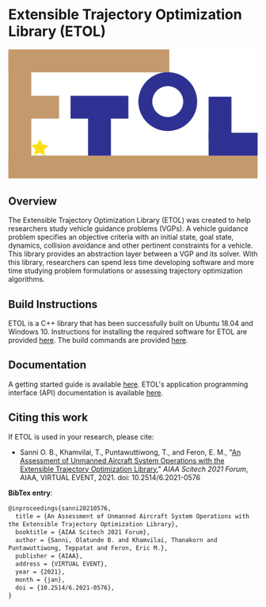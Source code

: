 # Extensible Trajectory Optimization Library (ETOL)

![ETOL Logo](./resource/images/etol.png)

## Overview

The Extensible Trajectory Optimization Library (ETOL) was created to help researchers study vehicle guidance problems (VGPs). A vehicle guidance problem specifies an objective criteria with an initial state, goal state, dynamics, collision avoidance and other pertinent constraints for a vehicle. This library provides an abstraction layer between a VGP and its solver. With this library, researchers can spend less time developing software and more time studying problem formulations or assessing trajectory optimization algorithms.

## Build Instructions

ETOL is a C++ library that has been successfully built on Ubuntu 18.04 and Windows 10. Instructions for installing the required software for ETOL are provided [here](https://olasanni1.github.io/ETOL/setup/setup.html). The build commands are provided [here](https://olasanni1.github.io/ETOL/overview/build.html).

## Documentation

A getting started guide is available [here](https://olasanni1.github.io/ETOL/index.html). ETOL's application programming interface (API) documentation is available [here](https://olasanni1.github.io/etol_api/doxygen/html/index.html).

## Citing this work

If ETOL is used in your research, please cite:

  - Sanni O. B., Khamvilai, T., Puntawuttiwong, T., and Feron, E. M.,
"[An Assessment of Unmanned Aircraft System Operations with the Extensible Trajectory Optimization Library](https://arc.aiaa.org/doi/abs/10.2514/6.2021-0576),"
*AIAA Scitech 2021 Forum*, AIAA, VIRTUAL EVENT, 2021. doi: 10.2514/6.2021-0576

**BibTex entry**:

    @inproceedings{sanni20210576,
      title = {An Assessment of Unmanned Aircraft System Operations with the Extensible Trajectory Optimization Library},
      booktitle = {AIAA Scitech 2021 Forum},
      author = {Sanni, Olatunde B. and Khamvilai, Thanakorn and Puntawuttiwong, Teppatat and Feron, Eric M.},
      publisher = {AIAA},
      address = {VIRTUAL EVENT},
      year = {2021},
      month = {jan},
      doi = {10.2514/6.2021-0576},
    }   
